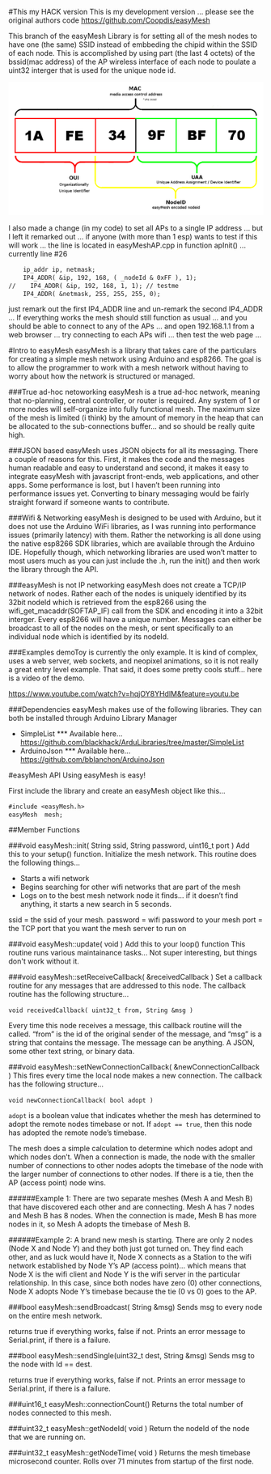 #This my HACK version
This is my development version ... please see the original authors code https://github.com/Coopdis/easyMesh

This branch of the easyMesh Library is for setting all of the mesh nodes to have one (the same) SSID instead of embbeding the chipid within the SSID of each node. This is accomplished by using part (the last 4 octets) of the bssid(mac address) of the AP wireless interface of each node to poulate a uint32 interger that is used for the unique node id.

![Encode easyMesh NodeId](/easymesh_nodeid.png?raw=true "Encode easyMesh NodeId")

I also made a change (in my code) to set all APs to a single IP address ... but I left it remarked out ... if anyone (with more than 1 esp) wants to test if this will work ... the line is located in easyMeshAP.cpp in function apInit() ... currently line #26
```
    ip_addr ip, netmask;
    IP4_ADDR( &ip, 192, 168, ( _nodeId & 0xFF ), 1);
//    IP4_ADDR( &ip, 192, 168, 1, 1); // testme
    IP4_ADDR( &netmask, 255, 255, 255, 0);
```
just remark out the first IP4_ADDR line and un-remark the second IP4_ADDR ... If everything works the mesh should still function as usual ... and you should be able to connect to any of the APs ... and open 192.168.1.1 from a web browser ... try connecting to each APs wifi ... then test the web page ...

#Intro to easyMesh
easyMesh is a library that takes care of the particulars for creating a simple mesh network using Arduino and esp8266.  The goal is to allow the programmer to work with a mesh network without having to worry about how the network is structured or managed.  

###True ad-hoc netoworking
easyMesh is a true ad-hoc network, meaning that no-planning, central controller, or router is required.  Any system of 1 or more nodes will self-organize into fully functional mesh.  The maximum size of the mesh is limited (i think) by the amount of memory in the heap that can be allocated to the sub-connections buffer… and so should be really quite high.

###JSON based
easyMesh uses JSON objects for all its messaging.  There a couple of reasons for this.  First, it makes the code and the messages human readable and easy to understand and second, it makes it easy to integrate easyMesh with javascript front-ends, web applications, and other apps.  Some performance is lost, but I haven’t been running into performance issues yet.  Converting to binary messaging would be fairly straight forward if someone wants to contribute.

###Wifi & Networking
easyMesh is designed to be used with Arduino, but it does not use the Arduino WiFi libraries, as I was running into performance issues (primarily latency) with them.  Rather the networking is all done using the native esp8266 SDK libraries, which are available through the Arduino IDE.  Hopefully though, which networking libraries are used won’t matter to most users much as you can just include the .h, run the init() and then work the library through the API.

###easyMesh is not IP networking
easyMesh does not create a TCP/IP network of nodes. Rather each of the nodes is uniquely identified by its 32bit nodeId which is retrieved from the esp8266 using the wifi_get_macaddr(SOFTAP_IF) call from the SDK and encoding it into a 32bit interger.  Every esp8266 will have a unique number.  Messages can either be broadcast to all of the nodes on the mesh, or sent specifically to an individual node which is identified by its nodeId.

###Examples
demoToy is currently the only example.  It is kind of complex, uses a web server, web sockets, and neopixel animations, so it is not really a great entry level example.  That said, it does some pretty cools stuff… here is a video of the demo.

https://www.youtube.com/watch?v=hqjOY8YHdlM&feature=youtu.be

###Dependencies
easyMesh makes use of the following libraries.  They can both be installed through Arduino Library Manager
- SimpleList *** Available here... https://github.com/blackhack/ArduLibraries/tree/master/SimpleList
- ArduinoJson *** Available here... https://github.com/bblanchon/ArduinoJson

#easyMesh API
Using easyMesh is easy!

First include the library and create an easyMesh object like this…

```
#include <easyMesh.h>
easyMesh  mesh;
```

##Member Functions

###void easyMesh::init( String ssid, String password, uint16_t port )
Add this to your setup() function.
Initialize the mesh network.  This routine does the following things…
- Starts a wifi network
- Begins searching for other wifi networks that are part of the mesh
- Logs on to the best mesh network node it finds… if it doesn’t find anything, it starts a new search in 5 seconds.

ssid = the ssid of your mesh.
password = wifi password to your mesh
port = the TCP port that you want the mesh server to run on

###void easyMesh::update( void )
Add this to your loop() function
This routine runs various maintainance tasks... Not super interesting, but things don't work without it.


###void easyMesh::setReceiveCallback( &receivedCallback )
Set a callback routine for any messages that are addressed to this node.  The callback routine has the following structure…

`void receivedCallback( uint32_t from, String &msg )`

Every time this node receives a message, this callback routine will the called.  “from” is the id of the original sender of the message, and “msg” is a string that contains the message.  The message can be anything.  A JSON, some other text string, or binary data.


###void easyMesh::setNewConnectionCallback( &newConnectionCallback )
This fires every time the local node makes a new connection.   The callback has the following structure…

`void newConnectionCallback( bool adopt )`

`adopt` is a boolean value that indicates whether the mesh has determined to adopt the remote nodes timebase or not.  If `adopt == true`, then this node has adopted the remote node’s timebase.

The mesh does a simple calculation to determine which nodes adopt and which nodes don’t.  When a connection is made, the node with the smaller number of connections to other nodes adopts the timebase of the node with the larger number of connections to other nodes.  If there is a tie, then the AP (access point) node wins.

######Example 1:
There are two separate meshes (Mesh A and Mesh B) that have discovered each other and are connecting.  Mesh A has 7 nodes and Mesh B has 8 nodes.  When the connection is made, Mesh B has more nodes in it, so Mesh A adopts the timebase of Mesh B.

######Example 2:
A brand new mesh is starting.  There are only 2 nodes (Node X and Node Y) and they both just got turned on.  They find each other, and as luck would have it, Node X connects as a Station to the wifi network established by Node Y’s AP (access point)… which means that Node X is the wifi client and Node Y is the wifi server in the particular relationship.  In this case, since both nodes have zero (0) other connections, Node X adopts Node Y’s timebase because the tie (0 vs 0) goes to the AP. 

###bool easyMesh::sendBroadcast( String &msg)
Sends msg to every node on the entire mesh network.

returns true if everything works, false if not.  Prints an error message to Serial.print, if there is a failure.

###bool easyMesh::sendSingle(uint32_t dest, String &msg)
Sends msg to the node with Id == dest.

returns true if everything works, false if not.  Prints an error message to Serial.print, if there is a failure.

###uint16_t easyMesh::connectionCount()
Returns the total number of nodes connected to this mesh.

###uint32_t easyMesh::getNodeId( void )
Return the nodeId of the node that we are running on.

###uint32_t easyMesh::getNodeTime( void )
Returns the mesh timebase microsecond counter.  Rolls over 71 minutes from startup of the first node.
